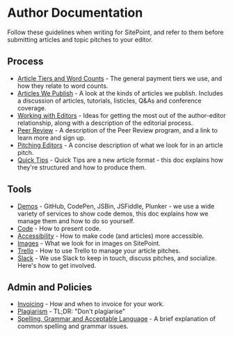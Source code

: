 # Author Documentation

Follow these guidelines when writing for SitePoint, and refer to them before submitting articles and topic pitches to your editor.

## Process

- [Article Tiers and Word Counts](https://github.com/sitepoint-editors/author-documentation/blob/master/authors/article%20tiers%20author%20payments.md) - The general payment tiers we use, and how they relate to word counts.
- [Articles We Publish](https://github.com/sitepoint-editors/author-documentation/blob/master/authors/articles%20we%20publish.md) - A look at the kinds of articles we publish. Includes a discussion of articles, tutorials, listicles, Q&As and conference coverage.
- [Working with Editors](https://github.com/sitepoint-editors/author-documentation/blob/master/authors/working%20with%20editors.md) - Ideas for getting the most out of the author-editor relationship, along with a description of the editorial process.
- [Peer Review](https://github.com/sitepoint-editors/author-documentation/blob/master/authors/peer%20review.md) - A description of the Peer Review program, and a link to learn more and sign up.
- [Pitching Editors](https://github.com/sitepoint-editors/author-documentation/blob/master/authors/pitching.md) - A concise description of what we look for in an article pitch.
- [Quick Tips](https://github.com/sitepoint-editors/author-documentation/blob/master/authors/quick%20tips.md) - Quick Tips are a new article format - this doc explains how they're structured and how to produce them.

## Tools

- [Demos](https://github.com/sitepoint-editors/author-documentation/blob/master/authors/demos.md) - GitHub, CodePen, JSBin, JSFiddle, Plunker - we use a wide variety of services to show code demos, this doc explains how we manage them and how to do so yourself.
- [Code](https://github.com/sitepoint-editors/author-documentation/blob/master/authors/code.md) - How to present code.
- [Accessibility](https://github.com/sitepoint-editors/author-documentation/blob/master/authors/accessibility.md) - How to make code (and articles) more accessible.
- [Images](https://github.com/sitepoint-editors/author-documentation/blob/master/authors/images.md) - What we look for in images on SitePoint.
- [Trello](https://github.com/sitepoint-editors/author-documentation/blob/master/authors/trello.md) - How to use Trello to manage your article pitches.
- [Slack](https://github.com/sitepoint-editors/author-documentation/blob/master/authors/slack.md) - We use Slack to keep in touch, discuss pitches, and socialize. Here's how to get involved.

## Admin and Policies

- [Invoicing](https://github.com/sitepoint-editors/author-documentation/blob/master/authors/invoicing%20and%20payments.md) - How and when to invoice for your work.
- [Plagiarism](https://github.com/sitepoint-editors/author-documentation/blob/master/authors/plagiarism.md) - TL;DR: "Don't plagiarise"
- [Spelling, Grammar and Acceptable Language](https://github.com/sitepoint-editors/author-documentation/blob/master/authors/spelling%20grammar%20language.md) - A brief explanation of common spelling and grammar issues.

